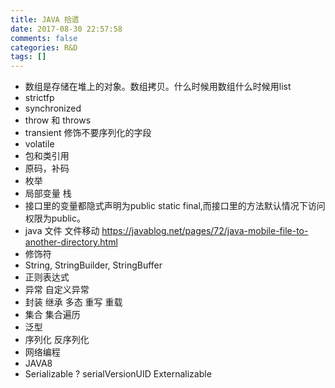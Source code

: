 ```yaml
---
title: JAVA 拾遗
date: 2017-08-30 22:57:58
comments: false
categories: R&D
tags: []
---
```


* 数组是存储在堆上的对象。数组拷贝。什么时候用数组什么时候用list
* strictfp
* synchronized
* throw 和 throws
* transient 修饰不要序列化的字段
* volatile
* 包和类引用
* 原码，补码
* 枚举
* 局部变量 栈
* 接口里的变量都隐式声明为public static final,而接口里的方法默认情况下访问权限为public。
* java 文件 文件移动 https://javablog.net/pages/72/java-mobile-file-to-another-directory.html
* 修饰符
* String, StringBuilder, StringBuffer
* 正则表达式
* 异常 自定义异常
* 封装 继承 多态 重写 重载
* 集合 集合遍历
* 泛型
* 序列化 反序列化
* 网络编程
* JAVA8
* Serializable ? serialVersionUID  Externalizable 